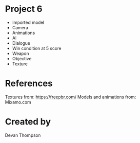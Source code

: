# Project 6
- Imported model
- Camera
- Animations
- AI
- Dialogue
- Win condition at 5 score
- Weapon
- Objective
- Texture

# References

Textures from: https://freepbr.com/
Models and animations from: Mixamo.com

# Created by 
Devan Thompson

